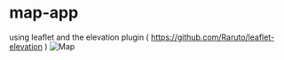 # map-app
 using leaflet and the elevation plugin ( https://github.com/Raruto/leaflet-elevation )
![Map](https://github.com/IbtissamNoukta/map-app/assets/78157509/61365747-6692-49c0-99a0-5d601d4b3d3c)
